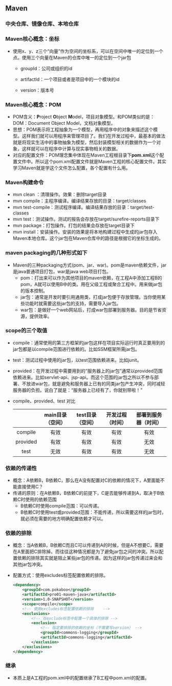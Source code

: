 ## Maven

### 中央仓库、镜像仓库、本地仓库

### Maven核心概念：坐标

- 使用x、y、z三个“向量”作为空间的坐标系，可以在空间中唯一的定位到一个点。使用三个向量在Maven的仓库中唯一的定位到一个jar包

  - groupId：公司或组织的id

  - artifactId：一个项目或者是项目中的一个模块的id

  - version：版本号


### Maven核心概念：POM

- POM含义：**P**roject **O**bject **M**odel，项目对象模型。和POM类似的是：DOM：Document Object Model，文档对象模型。
- 思想：POM表示将工程抽象为一个模型，再用程序中的对象来描述这个模型。这样我们就可以用程序来管理项目了。我们在开发过程中，最基本的做法就是将现实生活中的事物抽象为模型，然后封装模型相关的数据作为一个对象，这样就可以在程序中计算与现实事物相关的数据。
- 对应的配置文件：POM理念集中体现在Maven工程根目录下**pom.xml**这个配置文件中。所以这个pom.xml配置文件就是Maven工程的核心配置文件。其实学习Maven就是学这个文件怎么配置，各个配置有什么用。

### Maven构建命令

- mvn clean ：清理操作。效果：删除target目录
- mvn compile：主程序编译。编译结果存放的目录：target/classes
- mvn test-compile：测试程序编译。编译结果存放的目录：target/test-classes
- mvn test：测试操作。测试的报告会存放在target/surefire-reports目录下
- mvn package：打包操作。打包的结果会存放在target目录下
- mvn install：安装操作。安装的效果是将本地构建过程中生成的jar包存入Maven本地仓库。这个jar包在Maven仓库中的路径是根据它的坐标生成的。

### maven packaging的几种形式如下

- Maven的三种packaging方式(pom、jar、war)。pom是maven依赖文件，jar是java普通项目打包，war是java web项目打包。
  - pom：打出来可以作为其他项目的maven依赖，在工程A中添加工程B的pom，A就可以使用B中的类。用在父级工程或聚合工程中。用来做jar包的版本控制。
  - jar包：通常是开发时要引用通用类，打成jar包便于存放管理。当你使用某些功能时就需要这些jar包的支持，需要导入jar包。
  - war包：是做好一个web网站后，打成war包部署到服务器。目的是节省资源，提供效率。

### scope的三个取值

- compile：通常使用的第三方框架的jar包这样在项目实际运行时真正要用到的jar包都是以compile范围进行依赖的。比如SSM框架所需jar包。
- test：测试过程中使用的jar包，以test范围依赖进来。比如junit。
- provided：在开发过程中需要用到的“服务器上的jar包”通常以provided范围依赖进来。比如servlet-api、jsp-api。而这个范围的jar包之所以不参与部署、不放进war包，就是避免和服务器上已有的同类jar包产生冲突，同时减轻服务器的负担。说白了就是：“服务器上已经有了，你就别带啦！”

- compile、provided、test 对比

  |          | main目录（空间） | test目录（空间） | 开发过程（时间） | 部署到服务器（时间） |
  | :------: | :--------------: | :--------------: | :--------------: | :------------------: |
  | compile  |       有效       |       有效       |       有效       |         有效         |
  | provided |       有效       |       有效       |       有效       |         无效         |
  |   test   |       无效       |       有效       |       有效       |         无效         |

### 依赖的传递性

- 概念：A依赖B，B依赖C，那么在A没有配置对C的依赖的情况下，A里面能不能直接使用C？
- 传递的原则：在A依赖B，B依赖C的前提下，C是否能够传递到A，取决于B依赖C时使用的依赖范围
  - B依赖C时使用compile范围：可以传递。
  - B依赖C时使用test或provided范围：不能传递，所以需要这样的jar包时，就必须在需要的地方明确配置依赖才可以。

### 依赖的排除

- 概念：当A依赖B，B依赖C而且C可以传递到A的时候，但是A不想要C，需要在A里面把C排除掉。而往往这种情况都是为了避免jar包之间的冲突。所以配置依赖的排除其实就是阻止某些jar包的传递。因为这样的jar包传递过来会和其他jar包冲突。

- 配置方式：使用excludes标签配置依赖的排除。

  ```xml
  <dependency>
      <groupId>com.pokaboo</groupId>
      <artifactId>pro01-maven-java</artifactId>
      <version>1.0-SNAPSHOT</version>
      <scope>compile</scope>
      <!-- 使用excludes标签配置依赖的排除    -->
      <exclusions>
          <!-- 在exclude标签中配置一个具体的排除 -->
          <exclusion>
              <!-- 指定要排除的依赖的坐标（不需要写version） -->
              <groupId>commons-logging</groupId>
              <artifactId>commons-logging</artifactId>
          </exclusion>
      </exclusions>
  </dependency>
  ```

  
### 继承

- 本质上是A工程的pom.xml中的配置继承了B工程中pom.xml的配置。
